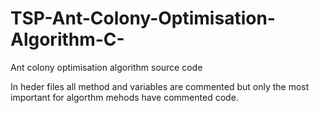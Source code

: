 # TSP-Ant-Colony-Optimisation-Algorithm-C-
Ant colony optimisation algorithm source code

In heder files all method and variables are commented but only the most important for algorthm mehods have commented code.
